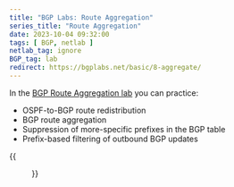 ```yaml
---
title: "BGP Labs: Route Aggregation"
series_title: "Route Aggregation"
date: 2023-10-04 09:32:00
tags: [ BGP, netlab ]
netlab_tag: ignore
BGP_tag: lab
redirect: https://bgplabs.net/basic/8-aggregate/
---
```

In the [BGP Route Aggregation lab](https://bgplabs.net/basic/8-aggregate/) you can practice:

* OSPF-to-BGP route redistribution
* BGP route aggregation
* Suppression of more-specific prefixes in the BGP table
* Prefix-based filtering of outbound BGP updates

{{<figure src="https://bgplabs.net/basic/topology-aggregate.png">}}
